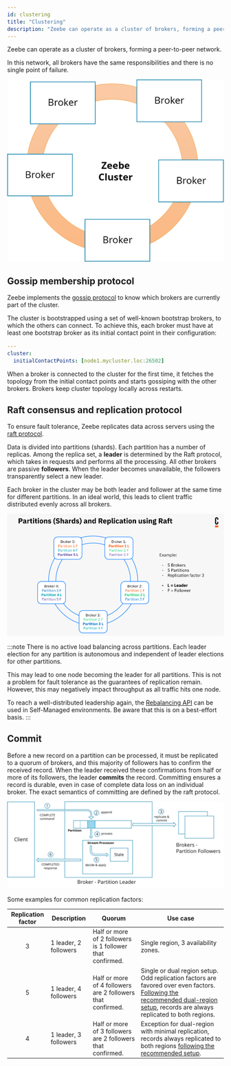 ```yaml
---
id: clustering
title: "Clustering"
description: "Zeebe can operate as a cluster of brokers, forming a peer-to-peer network."
---
```


Zeebe can operate as a cluster of brokers, forming a peer-to-peer network.

In this network, all brokers have the same responsibilities and there is no single point of failure.

![cluster](assets/cluster.png)

## Gossip membership protocol

Zeebe implements the [gossip protocol](https://en.wikipedia.org/wiki/Gossip_protocol) to know which brokers are currently part of the cluster.

The cluster is bootstrapped using a set of well-known bootstrap brokers, to which the others can connect. To achieve this, each broker must have at least one bootstrap broker as its initial contact point in their configuration:

```yaml
---
cluster:
  initialContactPoints: [node1.mycluster.loc:26502]
```

When a broker is connected to the cluster for the first time, it fetches the topology from the initial contact points and starts gossiping with the other brokers. Brokers keep cluster topology locally across restarts.

## Raft consensus and replication protocol

To ensure fault tolerance, Zeebe replicates data across servers using the [raft protocol](<https://en.wikipedia.org/wiki/Raft_(computer_science)>).

Data is divided into partitions (shards). Each partition has a number of replicas. Among the replica set, a **leader** is determined by the Raft protocol, which takes in requests and performs all the processing. All other brokers are passive **followers**. When the leader becomes unavailable, the followers transparently select a new leader.

Each broker in the cluster may be both leader and follower at the same time for different partitions. In an ideal world, this leads to client traffic distributed evenly across all brokers.

![cluster](assets/data-distribution.png)

:::note
There is no active load balancing across partitions. Each leader election for any partition is autonomous and independent of leader elections for other partitions.

This may lead to one node becoming the leader for all partitions. This is not a problem for fault tolerance as the guarantees of replication remain. However, this may negatively impact throughput as all traffic hits one node.

To reach a well-distributed leadership again, the [Rebalancing API](../../../self-managed/zeebe-deployment/operations/rebalancing.md) can be used in Self-Managed environments. Be aware that this is on a best-effort basis.
:::

## Commit

Before a new record on a partition can be processed, it must be replicated to a quorum of brokers, and this majority of followers has to confirm the received record. When the leader received these confirmations from half or more of its followers, the leader **commits** the record. Committing ensures a record is durable, even in case of complete data loss on an individual broker. The exact semantics of committing are defined by the raft protocol.

![cluster](assets/commit.png)

Some examples for common replication factors:

| Replication factor | Description           | Quorum                                                      | Use case                                                                                                                                                                                                                                                                  |
| :----------------: | --------------------- | ----------------------------------------------------------- | ------------------------------------------------------------------------------------------------------------------------------------------------------------------------------------------------------------------------------------------------------------------------- |
|         3          | 1 leader, 2 followers | Half or more of 2 followers is 1 follower that confirmed.   | Single region, 3 availability zones.                                                                                                                                                                                                                                      |
|         5          | 1 leader, 4 followers | Half or more of 4 followers are 2 followers that confirmed. | Single or dual region setup. Odd replication factors are favored over even factors. [Following the recommended dual-region setup](../../../self-managed/concepts/multi-region/dual-region.md#zeebe-cluster-configuration), records are always replicated to both regions. |
|         4          | 1 leader, 3 followers | Half or more of 3 followers are 2 followers that confirmed. | Exception for dual-region with minimal replication, records always replicated to both regions [following the recommended setup](../../../self-managed/concepts/multi-region/dual-region.md#zeebe-cluster-configuration).                                                  |
